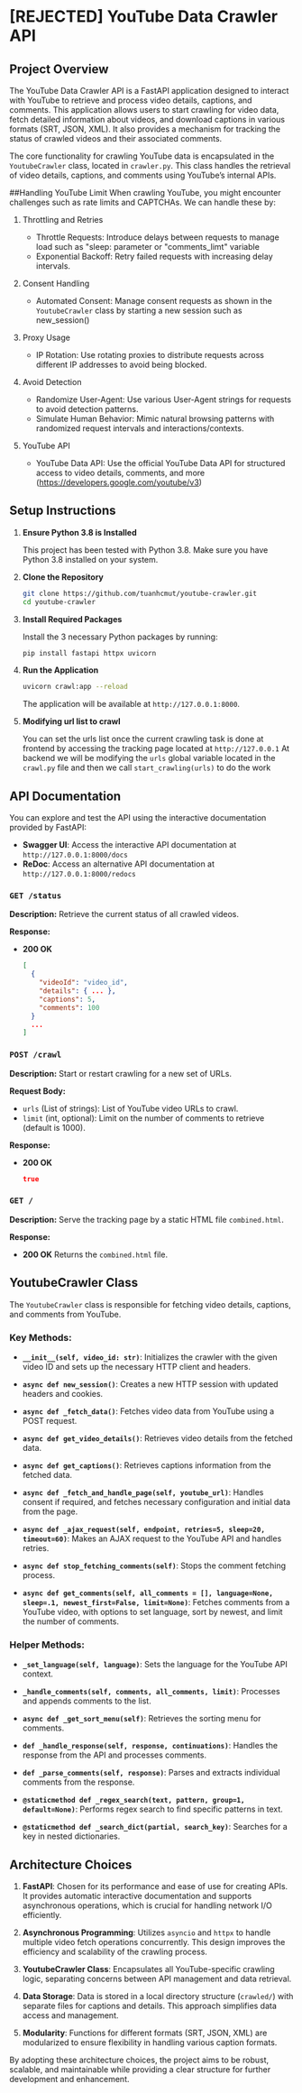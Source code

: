 # [REJECTED] YouTube Data Crawler API

## Project Overview

The YouTube Data Crawler API is a FastAPI application designed to interact with YouTube to retrieve and process video details, captions, and comments. This application allows users to start crawling for video data, fetch detailed information about videos, and download captions in various formats (SRT, JSON, XML). It also provides a mechanism for tracking the status of crawled videos and their associated comments.

The core functionality for crawling YouTube data is encapsulated in the `YoutubeCrawler` class, located in `crawler.py`. This class handles the retrieval of video details, captions, and comments using YouTube’s internal APIs.

##Handling YouTube Limit
When crawling YouTube, you might encounter challenges such as rate limits and CAPTCHAs. We can handle these by:

1. Throttling and Retries
   - Throttle Requests: Introduce delays between requests to manage load such as "sleep: parameter or "comments_limt" variable
   - Exponential Backoff: Retry failed requests with increasing delay intervals.

2. Consent Handling
   - Automated Consent: Manage consent requests as shown in the `YoutubeCrawler` class by starting a new session such as new_session()

3. Proxy Usage
   - IP Rotation: Use rotating proxies to distribute requests across different IP addresses to avoid being blocked.

4. Avoid Detection
   - Randomize User-Agent: Use various User-Agent strings for requests to avoid detection patterns.
   - Simulate Human Behavior: Mimic natural browsing patterns with randomized request intervals and interactions/contexts.

5. YouTube API
   - YouTube Data API: Use the official YouTube Data API for structured access to video details, comments, and more (https://developers.google.com/youtube/v3)
     
## Setup Instructions

1. **Ensure Python 3.8 is Installed**

    This project has been tested with Python 3.8. Make sure you have Python 3.8 installed on your system.

2. **Clone the Repository**

    ```bash
    git clone https://github.com/tuanhcmut/youtube-crawler.git
    cd youtube-crawler
    ```

3. **Install Required Packages**

    Install the 3 necessary Python packages by running:

    ```bash
    pip install fastapi httpx uvicorn
    ```

4. **Run the Application**

    ```bash
    uvicorn crawl:app --reload
    ```

    The application will be available at `http://127.0.0.1:8000`.
   
6. **Modifying url list to crawl**
   
   You can set the urls list once the current crawling task is done at frontend by accessing the tracking page located at `http://127.0.0.1`
   At backend we will be modifying the `urls` global variable located in the `crawl.py` file and then we call `start_crawling(urls)` to do the work
   
## API Documentation

You can explore and test the API using the interactive documentation provided by FastAPI:

- **Swagger UI**: Access the interactive API documentation at `http://127.0.0.1:8000/docs`
- **ReDoc**: Access an alternative API documentation at `http://127.0.0.1:8000/redocs`

### `GET /status`

**Description:** Retrieve the current status of all crawled videos.

**Response:**

- **200 OK**
  ```json
  [
    {
      "videoId": "video_id",
      "details": { ... },
      "captions": 5,
      "comments": 100
    }
    ...
  ]
  ```

### `POST /crawl`

**Description:** Start or restart crawling for a new set of URLs.

**Request Body:**

- `urls` (List of strings): List of YouTube video URLs to crawl.
- `limit` (int, optional): Limit on the number of comments to retrieve (default is 1000).

**Response:**

- **200 OK**
  ```json
  true
  ```

### `GET /`

**Description:** Serve the tracking page by a static HTML file `combined.html`.

**Response:**

- **200 OK**
  Returns the `combined.html` file.

## YoutubeCrawler Class

The `YoutubeCrawler` class is responsible for fetching video details, captions, and comments from YouTube. 

### Key Methods:

- **`__init__(self, video_id: str)`**: Initializes the crawler with the given video ID and sets up the necessary HTTP client and headers.

- **`async def new_session()`**: Creates a new HTTP session with updated headers and cookies.

- **`async def _fetch_data()`**: Fetches video data from YouTube using a POST request.

- **`async def get_video_details()`**: Retrieves video details from the fetched data.

- **`async def get_captions()`**: Retrieves captions information from the fetched data.

- **`async def _fetch_and_handle_page(self, youtube_url)`**: Handles consent if required, and fetches necessary configuration and initial data from the page.

- **`async def _ajax_request(self, endpoint, retries=5, sleep=20, timeout=60)`**: Makes an AJAX request to the YouTube API and handles retries.

- **`async def stop_fetching_comments(self)`**: Stops the comment fetching process.

- **`async def get_comments(self, all_comments = [], language=None, sleep=.1, newest_first=False, limit=None)`**: Fetches comments from a YouTube video, with options to set language, sort by newest, and limit the number of comments.

### Helper Methods:

- **`_set_language(self, language)`**: Sets the language for the YouTube API context.

- **`_handle_comments(self, comments, all_comments, limit)`**: Processes and appends comments to the list.

- **`async def _get_sort_menu(self)`**: Retrieves the sorting menu for comments.

- **`def _handle_response(self, response, continuations)`**: Handles the response from the API and processes comments.

- **`def _parse_comments(self, response)`**: Parses and extracts individual comments from the response.

- **`@staticmethod def _regex_search(text, pattern, group=1, default=None)`**: Performs regex search to find specific patterns in text.

- **`@staticmethod def _search_dict(partial, search_key)`**: Searches for a key in nested dictionaries.

## Architecture Choices

1. **FastAPI**: Chosen for its performance and ease of use for creating APIs. It provides automatic interactive documentation and supports asynchronous operations, which is crucial for handling network I/O efficiently.

2. **Asynchronous Programming**: Utilizes `asyncio` and `httpx` to handle multiple video fetch operations concurrently. This design improves the efficiency and scalability of the crawling process.

3. **YoutubeCrawler Class**: Encapsulates all YouTube-specific crawling logic, separating concerns between API management and data retrieval.

4. **Data Storage**: Data is stored in a local directory structure (`crawled/`) with separate files for captions and details. This approach simplifies data access and management.

5. **Modularity**: Functions for different formats (SRT, JSON, XML) are modularized to ensure flexibility in handling various caption formats.

By adopting these architecture choices, the project aims to be robust, scalable, and maintainable while providing a clear structure for further development and enhancement.
